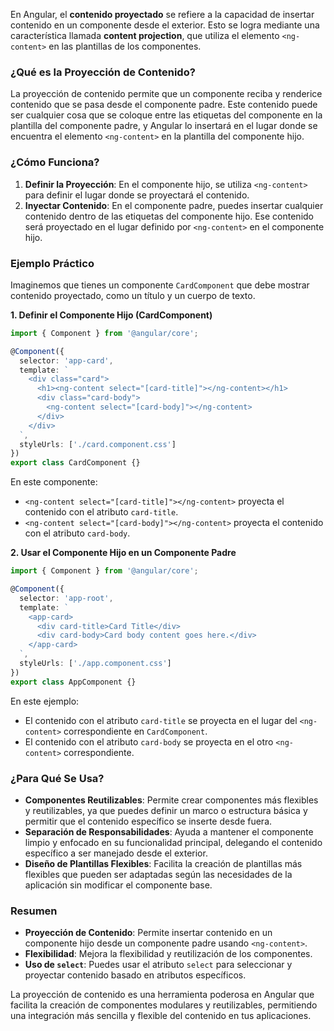 En Angular, el **contenido proyectado** se refiere a la capacidad de insertar contenido en un componente desde el exterior. Esto se logra mediante una característica llamada **content projection**, que utiliza el elemento `<ng-content>` en las plantillas de los componentes.

### ¿Qué es la Proyección de Contenido?

La proyección de contenido permite que un componente reciba y renderice contenido que se pasa desde el componente padre. Este contenido puede ser cualquier cosa que se coloque entre las etiquetas del componente en la plantilla del componente padre, y Angular lo insertará en el lugar donde se encuentra el elemento `<ng-content>` en la plantilla del componente hijo.

### ¿Cómo Funciona?

1. **Definir la Proyección**: En el componente hijo, se utiliza `<ng-content>` para definir el lugar donde se proyectará el contenido.
2. **Inyectar Contenido**: En el componente padre, puedes insertar cualquier contenido dentro de las etiquetas del componente hijo. Ese contenido será proyectado en el lugar definido por `<ng-content>` en el componente hijo.

### Ejemplo Práctico

Imaginemos que tienes un componente `CardComponent` que debe mostrar contenido proyectado, como un título y un cuerpo de texto.

**1. Definir el Componente Hijo (CardComponent)**

```typescript
import { Component } from '@angular/core';

@Component({
  selector: 'app-card',
  template: `
    <div class="card">
      <h1><ng-content select="[card-title]"></ng-content></h1>
      <div class="card-body">
        <ng-content select="[card-body]"></ng-content>
      </div>
    </div>
  `,
  styleUrls: ['./card.component.css']
})
export class CardComponent {}
```

En este componente:
- `<ng-content select="[card-title]"></ng-content>` proyecta el contenido con el atributo `card-title`.
- `<ng-content select="[card-body]"></ng-content>` proyecta el contenido con el atributo `card-body`.

**2. Usar el Componente Hijo en un Componente Padre**

```typescript
import { Component } from '@angular/core';

@Component({
  selector: 'app-root',
  template: `
    <app-card>
      <div card-title>Card Title</div>
      <div card-body>Card body content goes here.</div>
    </app-card>
  `,
  styleUrls: ['./app.component.css']
})
export class AppComponent {}
```

En este ejemplo:
- El contenido con el atributo `card-title` se proyecta en el lugar del `<ng-content>` correspondiente en `CardComponent`.
- El contenido con el atributo `card-body` se proyecta en el otro `<ng-content>` correspondiente.

### ¿Para Qué Se Usa?

- **Componentes Reutilizables**: Permite crear componentes más flexibles y reutilizables, ya que puedes definir un marco o estructura básica y permitir que el contenido específico se inserte desde fuera.
- **Separación de Responsabilidades**: Ayuda a mantener el componente limpio y enfocado en su funcionalidad principal, delegando el contenido específico a ser manejado desde el exterior.
- **Diseño de Plantillas Flexibles**: Facilita la creación de plantillas más flexibles que pueden ser adaptadas según las necesidades de la aplicación sin modificar el componente base.

### Resumen

- **Proyección de Contenido**: Permite insertar contenido en un componente hijo desde un componente padre usando `<ng-content>`.
- **Flexibilidad**: Mejora la flexibilidad y reutilización de los componentes.
- **Uso de `select`**: Puedes usar el atributo `select` para seleccionar y proyectar contenido basado en atributos específicos.

La proyección de contenido es una herramienta poderosa en Angular que facilita la creación de componentes modulares y reutilizables, permitiendo una integración más sencilla y flexible del contenido en tus aplicaciones.